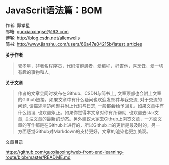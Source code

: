 # JavaScrit语法篇：BOM

作者: 郭孝星  
邮箱: guoxiaoxingse@163.com  
博客: http://blog.csdn.net/allenwells   
简书: http://www.jianshu.com/users/66a47e04215b/latest_articles  

**关于作者**

>郭孝星，非著名程序员，代码洁癖患者，爱编程，好吉他，喜烹饪，爱一切有趣的事物和人。

**关于文章**

>作者的文章会同时发布在Github、CSDN与简书上, 文章顶部也会附上文章的Github链接。如果文章中有什么疑问也欢迎发邮件与我交流, 对于交流的问题, 请描述清楚问题并附上代码与日志, 一般都会给予回复。如果文章中有什么错误, 也欢迎斧正。如果你觉得本文章对你有所帮助, 也欢迎去star文章, 关注文章的最新的动态。另外建议大家去Github上浏览文章，一方面文章的写作都是在Github上进行的，所以Github上的更新是最及时的，另一方面感觉Github对Markdown的支持更好，文章的渲染也更加美观。

文章目录

https://github.com/guoxiaoxing/web-front-end-learning-route/blob/master/README.md